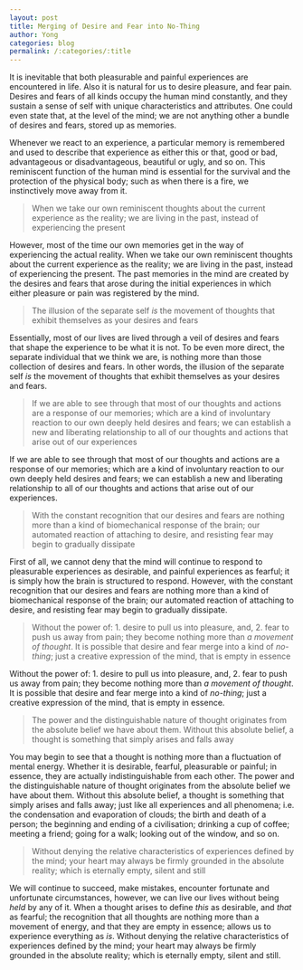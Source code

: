 ```yaml
---
layout: post
title: Merging of Desire and Fear into No-Thing
author: Yong
categories: blog
permalink: /:categories/:title
---
```


It is inevitable that both pleasurable and painful experiences are encountered in life. Also it is natural for us to desire pleasure, and fear pain. Desires and fears of all kinds occupy the human mind constantly, and they sustain a sense of self with unique characteristics and attributes. One could even state that, at the level of the mind; we are not anything other a bundle of desires and fears, stored up as memories. 

Whenever we react to an experience, a particular memory is remembered and used to describe that experience as either this or that, good or bad, advantageous or disadvantageous, beautiful or ugly, and so on. This reminiscent function of the human mind is essential for the survival and the protection of the physical body; such as when there is a fire, we instinctively move away from it. 

> When we take our own reminiscent thoughts about the current experience as the reality; we are living in the past, instead of experiencing the present

However, most of the time our own memories get in the way of experiencing the actual reality. When we take our own reminiscent thoughts about the current experience as the reality; we are living in the past, instead of experiencing the present. The past memories in the mind are created by the desires and fears that arose during the initial experiences in which either pleasure or pain was registered by the mind. 

> The illusion of the separate self *is* the movement of thoughts that exhibit themselves as your desires and fears

Essentially, most of our lives are lived through a veil of desires and fears that shape the experience to be what it is not. To be even more direct, the separate individual that we think we are, is nothing more than those collection of desires and fears. In other words, the illusion of the separate self *is* the movement of thoughts that exhibit themselves as your desires and fears.

> If we are able to see through that most of our thoughts and actions are a response of our memories; which are a kind of involuntary reaction to our own deeply held desires and fears; we can establish a new and liberating relationship to all of our thoughts and actions that arise out of our experiences

If we are able to see through that most of our thoughts and actions are a response of our memories; which are a kind of involuntary reaction to our own deeply held desires and fears; we can establish a new and liberating relationship to all of our thoughts and actions that arise out of our experiences. 

> With the constant recognition that our desires and fears are nothing more than a kind of biomechanical response of the brain; our automated reaction of attaching to desire, and resisting fear may begin to gradually dissipate

First of all, we cannot deny that the mind will continue to respond to pleasurable experiences as desirable, and painful experiences as fearful; it is simply how the brain is structured to respond. However, with the constant recognition that our desires and fears are nothing more than a kind of biomechanical response of the brain; our automated reaction of attaching to desire, and resisting fear may begin to gradually dissipate.

> Without the power of: 1. desire to pull us into pleasure, and, 2. fear to push us away from pain; they become nothing more than *a movement of thought*. It is possible that desire and fear merge into a kind of *no-thing*; just a creative expression of the mind, that is empty in essence

Without the power of: 1. desire to pull us into pleasure, and, 2. fear to push us away from pain; they become nothing more than *a movement of thought*. It is possible that desire and fear merge into a kind of *no-thing*; just a creative expression of the mind, that is empty in essence. 

> The power and the distinguishable nature of thought originates from the absolute belief we have about them. Without this absolute belief, a thought is something that simply arises and falls away

You may begin to see that a thought is nothing more than a fluctuation of mental energy. Whether it is desirable, fearful, pleasurable or painful; in essence, they are actually indistinguishable from each other. The power and the distinguishable nature of thought originates from the absolute belief we have about them. Without this absolute belief, a thought is something that simply arises and falls away; just like all experiences and all phenomena; i.e. the condensation and evaporation of clouds; the birth and death of a person; the beginning and ending of a civilisation; drinking a cup of coffee; meeting a friend; going for a walk; looking out of the window, and so on. 

> Without denying the relative characteristics of experiences defined by the mind; your heart may always be firmly grounded in the absolute reality; which is eternally empty, silent and still

We will continue to succeed, make mistakes, encounter fortunate and unfortunate circumstances, however, we can live our lives without being *held* by any of it. When a thought arises to define *this* as desirable, and *that* as fearful; the recognition that all thoughts are nothing more than a movement of energy, and that they are empty in essence; allows us to experience everything as *is*. Without denying the relative characteristics of experiences defined by the mind; your heart may always be firmly grounded in the absolute reality; which is eternally empty, silent and still.  
